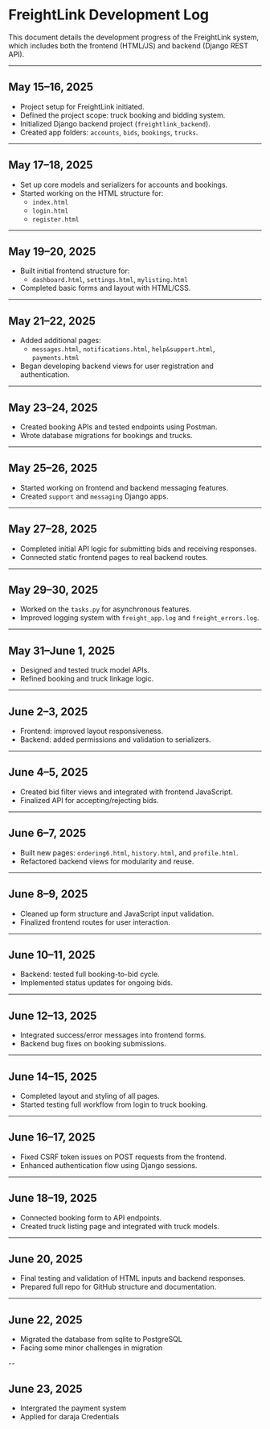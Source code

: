 # FreightLink Development Log

This document details the development progress of the FreightLink system, which includes both the frontend (HTML/JS) and backend (Django REST API).

---

## May 15–16, 2025
- Project setup for FreightLink initiated.
- Defined the project scope: truck booking and bidding system.
- Initialized Django backend project (`freightlink_backend`).
- Created app folders: `accounts`, `bids`, `bookings`, `trucks`.

---

## May 17–18, 2025
- Set up core models and serializers for accounts and bookings.
- Started working on the HTML structure for:
  - `index.html`
  - `login.html`
  - `register.html`

---

## May 19–20, 2025
- Built initial frontend structure for:
  - `dashboard.html`, `settings.html`, `mylisting.html`
- Completed basic forms and layout with HTML/CSS.

---

## May 21–22, 2025
- Added additional pages:
  - `messages.html`, `notifications.html`, `help&support.html`, `payments.html`
- Began developing backend views for user registration and authentication.

---

## May 23–24, 2025
- Created booking APIs and tested endpoints using Postman.
- Wrote database migrations for bookings and trucks.

---

## May 25–26, 2025
- Started working on frontend and backend messaging features.
- Created `support` and `messaging` Django apps.

---

## May 27–28, 2025
- Completed initial API logic for submitting bids and receiving responses.
- Connected static frontend pages to real backend routes.

---

## May 29–30, 2025
- Worked on the `tasks.py` for asynchronous features.
- Improved logging system with `freight_app.log` and `freight_errors.log`.

---

## May 31–June 1, 2025
- Designed and tested truck model APIs.
- Refined booking and truck linkage logic.

---

## June 2–3, 2025
- Frontend: improved layout responsiveness.
- Backend: added permissions and validation to serializers.

---

## June 4–5, 2025
- Created bid filter views and integrated with frontend JavaScript.
- Finalized API for accepting/rejecting bids.

---

## June 6–7, 2025
- Built new pages: `ordering6.html`, `history.html`, and `profile.html`.
- Refactored backend views for modularity and reuse.

---

## June 8–9, 2025
- Cleaned up form structure and JavaScript input validation.
- Finalized frontend routes for user interaction.

---

## June 10–11, 2025
- Backend: tested full booking-to-bid cycle.
- Implemented status updates for ongoing bids.

---

## June 12–13, 2025
- Integrated success/error messages into frontend forms.
- Backend bug fixes on booking submissions.

---

## June 14–15, 2025
- Completed layout and styling of all pages.
- Started testing full workflow from login to truck booking.

---

## June 16–17, 2025
- Fixed CSRF token issues on POST requests from the frontend.
- Enhanced authentication flow using Django sessions.

---

## June 18–19, 2025
- Connected booking form to API endpoints.
- Created truck listing page and integrated with truck models.

---

## June 20, 2025
- Final testing and validation of HTML inputs and backend responses.
- Prepared full repo for GitHub structure and documentation.
  
---
## June 22, 2025
- Migrated the database from sqlite to PostgreSQL
- Facing some minor challenges in migration 

--
## June 23, 2025
- Intergrated the payment system
- Applied for daraja Credentials
